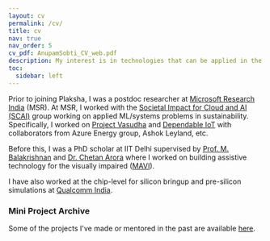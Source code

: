 ```yaml
---
layout: cv
permalink: /cv/
title: cv
nav: true
nav_order: 5
cv_pdf: AnupamSobti_CV_web.pdf
description: My interest is in technologies that can be applied in the real world. I use a mix of applied machine learning, computer vision and embedded systems techniques to study "systems" and produce solutions that can work in the real world.
toc:
  sidebar: left
---
```


Prior to joining Plaksha, I was a postdoc researcher at <a href="https://www.microsoft.com/en-us/research/lab/microsoft-research-india/">Microsoft Research India</a> (MSR). At MSR, I worked with the <a href="https://www.microsoft.com/en-us/research/collaboration/scai/">Societal Impact for Cloud and AI (SCAI)</a> group working on applied ML/systems problems in sustainability. Specifically, I worked on <a href="https://www.microsoft.com/en-us/research/project/vasudha/">Project Vasudha</a> and <a href="https://www.microsoft.com/en-us/research/project/dependableiot/">Dependable IoT</a> with collaborators from Azure Energy group, Ashok Leyland, etc.

Before this, I was a PhD scholar at IIT Delhi supervised by [Prof. M. Balakrishnan](https://www.cse.iitd.ernet.in/~mbala/) and [Dr. Chetan Arora](https://www.cse.iitd.ac.in/~chetan/) where I worked on building assistive technology for the visually impaired (<a href="http://www.cse.iitd.ac.in/mavi">MAVI</a>).

I have also worked at the chip-level for silicon bringup and pre-silicon simulations at [Qualcomm India](https://www.qualcomm.com/home).

### Mini Project Archive

Some of the projects I've made or mentored in the past are available [here](/projects/).
